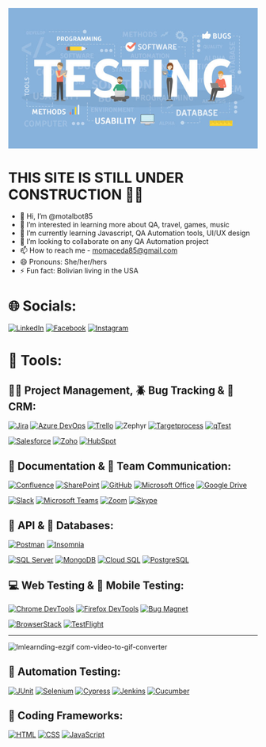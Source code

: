 ![Header](SoftwareTesting.jpg)

# THIS SITE IS STILL UNDER CONSTRUCTION :mage_woman:

- 👋 Hi, I’m @motalbot85
- 👀 I’m interested in learning more about QA, travel, games, music
- 🌱 I’m currently learning Javascript, QA Automation tools, UI/UX design
- 💞️ I’m looking to collaborate on any QA Automation project
- 📫 How to reach me - momaceda85@gmail.com
- 😄 Pronouns: She/her/hers
- ⚡ Fun fact: Bolivian living in the USA

# 🌐 Socials:
[![LinkedIn](https://img.shields.io/badge/LinkedIn-0077B5?style=for-the-badge&logo=linkedin&logoColor=white)](https://www.linkedin.com/in/monica-maceda-toranzos-90446279/) [![Facebook](https://img.shields.io/badge/Facebook-1877F2?style=for-the-badge&logo=facebook&logoColor=white)](https://www.facebook.com/momaceda/) [![Instagram](https://img.shields.io/badge/Instagram-E4405F?style=for-the-badge&logo=instagram&logoColor=white)](https://www.instagram.com/momaceda/)

# 🔧 Tools:
## 👩‍💻 Project Management, 🪲 Bug Tracking & 👥 CRM:
[![Jira](https://img.shields.io/badge/Jira-0052CC?style=for-the-badge&logo=jira&logoColor=white)](https://www.atlassian.com/software/jira/) [![Azure DevOps](https://img.shields.io/badge/Azure%20DevOps-0078D7?style=for-the-badge&logo=azure-devops&logoColor=white)](https://azure.microsoft.com/) [![Trello](https://img.shields.io/badge/Trello-0052CC?style=for-the-badge&logo=trello&logoColor=white)](https://trello.com/) ![Zephyr](https://img.shields.io/badge/Zephyr-2E73B8?style=for-the-badge&logo=zephyr&logoColor=white) [![Targetprocess](https://img.shields.io/badge/Targetprocess-FF7F45?style=for-the-badge&logo=targetprocess&logoColor=white)](https://docvuedev.tpondemand.com/) [![qTest](https://img.shields.io/badge/qTest-49BEB7?style=for-the-badge&logo=qtest&logoColor=white)](https://www.tricentis.com/products/unified-test-management-qtest/test-case-manager)

[![Salesforce](https://img.shields.io/badge/Salesforce-00A1E0?style=for-the-badge&logo=salesforce&logoColor=white)](https://www.salesforce.com/) [![Zoho](https://img.shields.io/badge/Zoho-DC2828?style=for-the-badge&logo=zoho&logoColor=white)](https://www.zoho.com/projects/) [![HubSpot](https://img.shields.io/badge/HubSpot-FF7A59?style=for-the-badge&logo=hubspot&logoColor=white)](https://www.hubspot.com/)

## 📝 Documentation & 📲 Team Communication:
[![Confluence](https://img.shields.io/badge/Confluence-172B4D?style=for-the-badge&logo=confluence&logoColor=white)](https://www.atlassian.com/software/confluence) [![SharePoint](https://img.shields.io/badge/SharePoint-0078D4?style=for-the-badge&logo=microsoft-sharepoint&logoColor=white)](https://www.microsoft.com/en-us/microsoft-365/sharepoint/collaboration) [![GitHub](https://img.shields.io/badge/GitHub-181717?style=for-the-badge&logo=github&logoColor=white)](https://github.com/) [![Microsoft Office](https://img.shields.io/badge/Microsoft%20Office-D83B01?style=for-the-badge&logo=microsoft-office&logoColor=white)](https://www.office.com/) [![Google Drive](https://img.shields.io/badge/Google%20Drive-4285F4?style=for-the-badge&logo=google-drive&logoColor=white)](https://drive.google.com/)

[![Slack](https://img.shields.io/badge/Slack-4A154B?style=for-the-badge&logo=slack&logoColor=white)](https://slack.com/) [![Microsoft Teams](https://img.shields.io/badge/Microsoft%20Teams-6264A7?style=for-the-badge&logo=microsoft-teams&logoColor=white)](https://www.microsoft.com/en/microsoft-teams/group-chat-software) [![Zoom](https://img.shields.io/badge/Zoom-2D8CFF?style=for-the-badge&logo=zoom&logoColor=white)](https://zoom.us/) [![Skype](https://img.shields.io/badge/Skype-00AFF0?style=for-the-badge&logo=skype&logoColor=white)](https://www.skype.com/)

## 🔁 API & 💾 Databases:
[![Postman](https://img.shields.io/badge/Postman-FF6C37?style=for-the-badge&logo=postman&logoColor=white)](https://www.postman.com/) [![Insomnia](https://img.shields.io/badge/Insomnia-5849BE?style=for-the-badge&logo=insomnia&logoColor=white)](https://insomnia.rest/)

[![SQL Server](https://img.shields.io/badge/SQL%20Server-CC2927?style=for-the-badge&logo=microsoft-sql-server&logoColor=white)](https://www.microsoft.com/en-us/sql-server) [![MongoDB](https://img.shields.io/badge/MongoDB-47A248?style=for-the-badge&logo=mongodb&logoColor=white)](https://www.mongodb.com/) [![Cloud SQL](https://img.shields.io/badge/Cloud%20SQL-4285F4?style=for-the-badge&logo=google-cloud&logoColor=white)](https://cloud.google.com/sql) [![PostgreSQL](https://img.shields.io/badge/PostgreSQL-336791?style=for-the-badge&logo=postgresql&logoColor=white)](https://www.postgresql.org/)

## 💻 Web Testing & 📱 Mobile Testing:
[![Chrome DevTools](https://img.shields.io/badge/Chrome%20DevTools-4285F4?style=for-the-badge&logo=google-chrome&logoColor=white)](https://developer.chrome.com/docs/devtools/) [![Firefox DevTools](https://img.shields.io/badge/Firefox%20DevTools-FF7139?style=for-the-badge&logo=firefox&logoColor=white)](https://firefox-dev.tools/) [![Bug Magnet](https://img.shields.io/badge/Bug%20Magnet-FF6347?style=for-the-badge)](https://github.com/gojko/bugmagnet)

[![BrowserStack](https://img.shields.io/badge/BrowserStack-FFB02E?style=for-the-badge&logo=browserstack&logoColor=white)](https://www.browserstack.com/) [![TestFlight](https://img.shields.io/badge/TestFlight-000000?style=for-the-badge&logo=testflight&logoColor=white)](https://developer.apple.com/testflight/)

-------------------------------------------------------------------------------------------------------------------------------------------------------------------
<img src="https://github.com/motalbot85/motalbot85/assets/166061532/dd1973f3-1f96-4dbb-8765-b76a689401c5" alt="Imlearnding-ezgif com-video-to-gif-converter" width="300" height="250">

## 🤖 Automation Testing:
[![JUnit](https://img.shields.io/badge/JUnit-25A162?style=for-the-badge&logo=junit5&logoColor=white)](https://junit.org/junit5/) [![Selenium](https://img.shields.io/badge/Selenium-43B02A?style=for-the-badge&logo=selenium&logoColor=white)](https://www.selenium.dev/) [![Cypress](https://img.shields.io/badge/Cypress-17202C?style=for-the-badge&logo=cypress&logoColor=white)](https://www.cypress.io/) [![Jenkins](https://img.shields.io/badge/Jenkins-D24939?style=for-the-badge&logo=jenkins&logoColor=white)](https://www.jenkins.io/) [![Cucumber](https://img.shields.io/badge/Cucumber-23D96C?style=for-the-badge&logo=cucumber&logoColor=white)](https://cucumber.io/)

## 👾 Coding Frameworks:
[![HTML](https://img.shields.io/badge/HTML-E34F26?style=for-the-badge&logo=html5&logoColor=white)](https://developer.mozilla.org/en-US/docs/Web/HTML) [![CSS](https://img.shields.io/badge/CSS-1572B6?style=for-the-badge&logo=css3&logoColor=white)](https://developer.mozilla.org/en-US/docs/Web/CSS) [![JavaScript](https://img.shields.io/badge/JavaScript-F7DF1E?style=for-the-badge&logo=javascript&logoColor=black)](https://developer.mozilla.org/en-US/docs/Web/JavaScript)
<!---
motalbot85/motalbot85 is a ✨ special ✨ repository because its `README.md` (this file) appears on your GitHub profile.
You can click the Preview link to take a look at your changes.
--->
